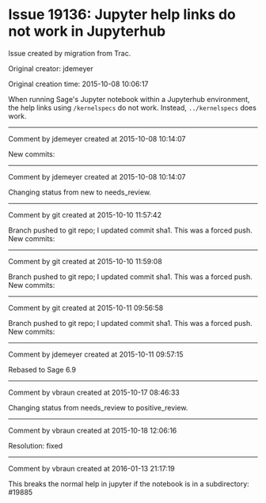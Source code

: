 # Issue 19136: Jupyter help links do not work in Jupyterhub

Issue created by migration from Trac.

Original creator: jdemeyer

Original creation time: 2015-10-08 10:06:17

When running Sage's Jupyter notebook within a Jupyterhub environment, the help links using `/kernelspecs` do not work. Instead, `../kernelspecs` does work.


---

Comment by jdemeyer created at 2015-10-08 10:14:07

New commits:


---

Comment by jdemeyer created at 2015-10-08 10:14:07

Changing status from new to needs_review.


---

Comment by git created at 2015-10-10 11:57:42

Branch pushed to git repo; I updated commit sha1. This was a forced push. New commits:


---

Comment by git created at 2015-10-10 11:59:08

Branch pushed to git repo; I updated commit sha1. This was a forced push. New commits:


---

Comment by git created at 2015-10-11 09:56:58

Branch pushed to git repo; I updated commit sha1. This was a forced push. New commits:


---

Comment by jdemeyer created at 2015-10-11 09:57:15

Rebased to Sage 6.9


---

Comment by vbraun created at 2015-10-17 08:46:33

Changing status from needs_review to positive_review.


---

Comment by vbraun created at 2015-10-18 12:06:16

Resolution: fixed


---

Comment by vbraun created at 2016-01-13 21:17:19

This breaks the normal help in jupyter if the notebook is in a subdirectory: #19885
